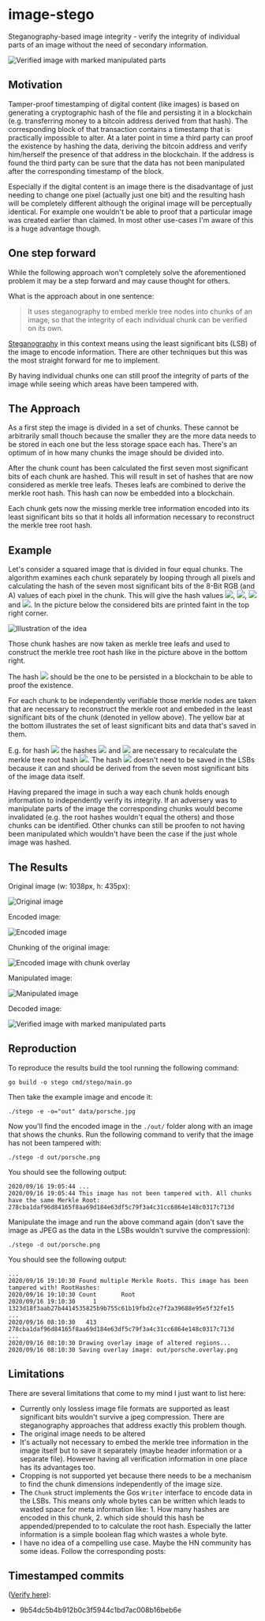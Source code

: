 # image-stego

Steganography-based image integrity - verify the integrity of individual parts of an image without the need of secondary information.

![Verified image with marked manipulated parts](docs/porsche.overlay.png)

## Motivation

Tamper-proof timestamping of digital content (like images) is based on generating a cryptographic hash of the file and persisting it in a blockchain (e.g. transferring money to a bitcoin address derived from that hash). The corresponding block of that transaction contains a timestamp that is practically impossible to alter. At a later point in time a third party can proof the existence by hashing the data, deriving the bitcoin address and verify him/herself the presence of that address in the blockchain. If the address is found the third party can be sure that the data has not been manipulated after the corresponding timestamp of the block.

Especially if the digital content is an image there is the disadvantage of just needing to change one pixel (actually just one bit) and the resulting hash will be completely different although the original image will be perceptually identical. For example one wouldn't be able to proof that a particular image was created earlier than claimed. In most other use-cases I'm aware of this is a huge advantage though.

## One step forward

While the following approach won't completely solve the aforementioned problem it may be a step forward and may cause thought for others.

What is the approach about in one sentence:

> It uses steganography to embed merkle tree nodes into chunks of an image, so that the integrity of each individual chunk can be verified on its own.

[Steganography](https://en.wikipedia.org/wiki/Steganography) in this context means using the least significant bits (LSB) of the image to encode information. There are other techniques but this was the most straight forward for me to implement.

By having individual chunks one can still proof the integrity of parts of the image while seeing which areas have been tampered with.

## The Approach

As a first step the image is divided in a set of chunks. These cannot be arbitrarily small thouch because the smaller they are the more data needs to be stored in each one but the less storage space each has. There's an optimum of in how many chunks the image should be divided into.

After the chunk count has been calculated the first seven most significant bits of each chunk are hashed. This will result in set of hashes that are now considered as merkle tree leafs. Theses leafs are combined to derive the merkle root hash. This hash can now be embedded into a blockchain.

Each chunk gets now the missing merkle tree information encoded into its least significant bits so that it holds all information necessary to reconstruct the merkle tree root hash.

## Example

Let's consider a squared image that is divided in four equal chunks. The algorithm examines each chunk separately by looping through all pixels and calculating the hash of the seven most significant bits of the 8-Bit RGB (and A) values of each pixel in the chunk. This will give the hash values <img src="https://latex.codecogs.com/svg.latex?H_1" />, <img src="https://latex.codecogs.com/svg.latex?H_2" />, <img src="https://latex.codecogs.com/svg.latex?H_3" /> and <img src="https://latex.codecogs.com/svg.latex?H_4" />. In the picture below the considered bits are printed faint in the top right corner.

![Illustration of the idea](./docs/illustration.png)

Those chunk hashes are now taken as merkle tree leafs and used to construct the merkle tree root hash like in the picture above in the bottom right.

The hash <img src="https://latex.codecogs.com/svg.latex?H_{1234}" /> should be the one to be persisted in a blockchain to be able to proof the existence.

For each chunk to be independently verifiable those merkle nodes are taken that are necessary to reconstruct the merkle root and embeded in the least significant bits of the chunk (denoted in yellow above). The yellow bar at the bottom illustrates the set of least significant bits and data that's saved in them.

E.g. for hash <img src="https://latex.codecogs.com/svg.latex?H_1" /> the hashes <img src="https://latex.codecogs.com/svg.latex?H_2" /> and <img src="https://latex.codecogs.com/svg.latex?H_{34}" /> are necessary to recalculate the merkle tree root hash <img src="https://latex.codecogs.com/svg.latex?H_{1234}" />. The hash <img src="https://latex.codecogs.com/svg.latex?H_1" /> doesn't need to be saved in the LSBs because it can and should be derived from the seven most significant bits of the image data itself.

Having prepared the image in such a way each chunk holds enough information to independently verify its integrity. If an adversery was to manipulate parts of the image the corresponding chunks would become invalidated (e.g. the root hashes wouldn't equal the others) and those chunks can be identified. Other chunks can still be proofen to not having been manipulated which wouldn't have been the case if the just whole image was hashed.

## The Results

Original image (w: 1038px, h: 435px):

![Original image](data/porsche.jpg)

Encoded image:

![Encoded image](docs/porsche.png)

Chunking of the original image:

![Encoded image with chunk overlay](docs/porsche.checker.png)

Manipulated image:

![Manipulated image](docs/porsche.tampered.png)

Decoded image:

![Verified image with marked manipulated parts](docs/porsche.overlay.png)


## Reproduction

To reproduce the results build the tool running the following command:

```shell
go build -o stego cmd/stego/main.go
```

Then take the example image and encode it:

```shell
./stego -e -o="out" data/porsche.jpg
```

Now you'll find the encoded image in the `./out/` folder along with an image that shows the chunks. Run the following command to verify that the image has not been tampered with:

```shell
./stego -d out/porsche.png
```

You should see the following output:

```text
2020/09/16 19:05:44 ...
2020/09/16 19:05:44 This image has not been tampered with. All chunks have the same Merkle Root: 278cba1daf96d84165f8aa69d184e63df5c79f3a4c31cc6864e148c0317c713d
```

Manipulate the image and run the above command again (don't save the image as JPEG as the data in the LSBs wouldn't survive the compression):

```shell
./stego -d out/porsche.png
```

You should see the following output:

```text
...
2020/09/16 19:10:30 Found multiple Merkle Roots. This image has been tampered with! RootHashes:
2020/09/16 19:10:30 Count       Root
2020/09/16 19:10:30     1       1323d18f3aab27b4414535825b9b755c61b19fbd2ce7f2a39688e95e5f32fe15
...
2020/09/16 08:10:30   413       278cba1daf96d84165f8aa69d184e63df5c79f3a4c31cc6864e148c0317c713d
...
2020/09/16 08:10:30 Drawing overlay image of altered regions...
2020/09/16 08:10:30 Saving overlay image: out/porsche.overlay.png
```

## Limitations

There are several limitations that come to my mind I just want to list here:

- Currently only lossless image file formats are supported as least significant bits wouldn't survive a jpeg compression. There are steganography approaches that address exactly this problem though.
- The original image needs to be altered
- It's actually not necessary to embed the merkle tree information in the image itself but to save it separately (maybe header information or a separate file). However having all verification information in one place has its advantages too.
- Cropping is not supported yet because there needs to be a mechanism to find the chunk dimensions independently of the image size.
- The `Chunk` struct implements the Gos `Writer` interface to encode data in the LSBs. This means only whole bytes can be written which leads to wasted space for meta information like: 1. How many hashes are encoded in this chunk, 2. which side should this hash be appended/prepended to to calculate the root hash. Especially the latter information is a simple boolean flag which wastes a whole byte.
- I have no idea of a compelling use case. Maybe the HN community has some ideas. Follow the corresponding posts:


## Timestamped commits

([Verify here](https://verify.originstamp.com/)):

- 9b54dc5b4b912b0c3f5944c1bd7ac008b16beb6e
